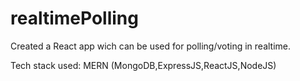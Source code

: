 # realtimePolling 

Created a React app wich can be used for polling/voting in realtime. 

Tech stack used: MERN (MongoDB,ExpressJS,ReactJS,NodeJS)
